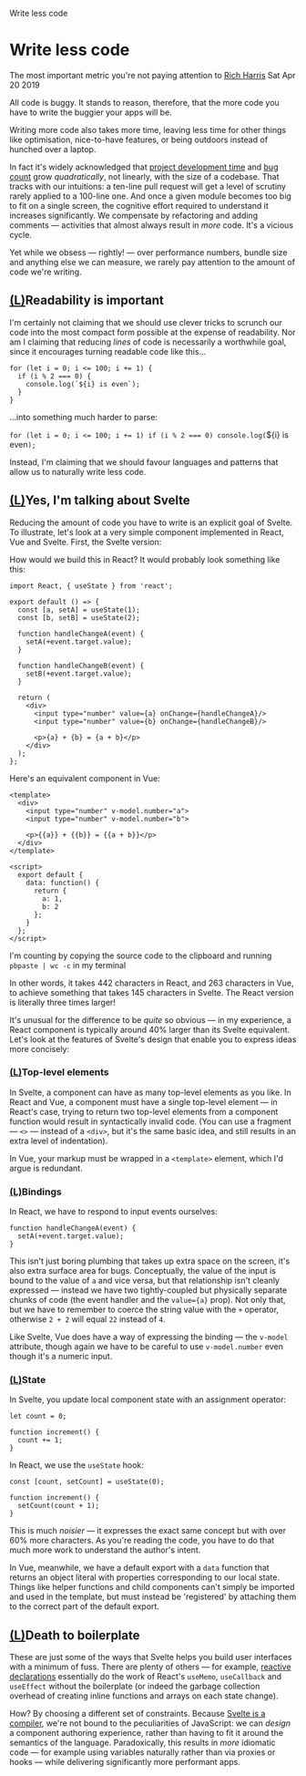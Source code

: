 Write less code

# Write less code

The most important metric you're not paying attention to
[Rich Harris](https://twitter.com/Rich_Harris)  Sat Apr 20 2019

All code is buggy. It stands to reason, therefore, that the more code you have to write the buggier your apps will be.

Writing more code also takes more time, leaving less time for other things like optimisation, nice-to-have features, or being outdoors instead of hunched over a laptop.

In fact it's widely acknowledged that [project development time](https://blog.codinghorror.com/diseconomies-of-scale-and-lines-of-code/) and [bug count](https://www.mayerdan.com/ruby/2012/11/11/bugs-per-line-of-code-ratio) grow *quadratically*, not linearly, with the size of a codebase. That tracks with our intuitions: a ten-line pull request will get a level of scrutiny rarely applied to a 100-line one. And once a given module becomes too big to fit on a single screen, the cognitive effort required to understand it increases significantly. We compensate by refactoring and adding comments — activities that almost always result in *more* code. It's a vicious cycle.

Yet while we obsess — rightly! — over performance numbers, bundle size and anything else we can measure, we rarely pay attention to the amount of code we're writing.

## [(L)](https://svelte.dev/blog/write-less-code#Readability_is_important)Readability is important

I'm certainly not claiming that we should use clever tricks to scrunch our code into the most compact form possible at the expense of readability. Nor am I claiming that reducing *lines* of code is necessarily a worthwhile goal, since it encourages turning readable code like this...

	for (let i = 0; i <= 100; i += 1) {
	  if (i % 2 === 0) {
	    console.log(`${i} is even`);
	  }
	}

...into something much harder to parse:

`for (let i = 0; i <= 100; i += 1) if (i % 2 === 0) console.log(`${i} is even`);`

Instead, I'm claiming that we should favour languages and patterns that allow us to naturally write less code.

## [(L)](https://svelte.dev/blog/write-less-code#Yes_I_m_talking_about_Svelte)Yes, I'm talking about Svelte

Reducing the amount of code you have to write is an explicit goal of Svelte. To illustrate, let's look at a very simple component implemented in React, Vue and Svelte. First, the Svelte version:

How would we build this in React? It would probably look something like this:

	import React, { useState } from 'react';

	export default () => {
	  const [a, setA] = useState(1);
	  const [b, setB] = useState(2);

	  function handleChangeA(event) {
	    setA(+event.target.value);
	  }

	  function handleChangeB(event) {
	    setB(+event.target.value);
	  }

	  return (
	    <div>
	      <input type="number" value={a} onChange={handleChangeA}/>
	      <input type="number" value={b} onChange={handleChangeB}/>

	      <p>{a} + {b} = {a + b}</p>
	    </div>
	  );
	};

Here's an equivalent component in Vue:

	<template>
	  <div>
	    <input type="number" v-model.number="a">
	    <input type="number" v-model.number="b">

	    <p>{{a}} + {{b}} = {{a + b}}</p>
	  </div>
	</template>

	<script>
	  export default {
	    data: function() {
	      return {
	        a: 1,
	        b: 2
	      };
	    }
	  };
	</script>

I'm counting by copying the source code to the clipboard and running `pbpaste | wc -c` in my terminal

In other words, it takes 442 characters in React, and 263 characters in Vue, to achieve something that takes 145 characters in Svelte. The React version is literally three times larger!

It's unusual for the difference to be *quite* so obvious — in my experience, a React component is typically around 40% larger than its Svelte equivalent. Let's look at the features of Svelte's design that enable you to express ideas more concisely:

### [(L)](https://svelte.dev/blog/write-less-code#Top-level_elements)Top-level elements

In Svelte, a component can have as many top-level elements as you like. In React and Vue, a component must have a single top-level element — in React's case, trying to return two top-level elements from a component function would result in syntactically invalid code. (You can use a fragment — `<>` — instead of a `<div>`, but it's the same basic idea, and still results in an extra level of indentation).

In Vue, your markup must be wrapped in a `<template>` element, which I'd argue is redundant.

### [(L)](https://svelte.dev/blog/write-less-code#Bindings)Bindings

In React, we have to respond to input events ourselves:

	function handleChangeA(event) {
	  setA(+event.target.value);
	}

This isn't just boring plumbing that takes up extra space on the screen, it's also extra surface area for bugs. Conceptually, the value of the input is bound to the value of `a` and vice versa, but that relationship isn't cleanly expressed — instead we have two tightly-coupled but physically separate chunks of code (the event handler and the `value={a}` prop). Not only that, but we have to remember to coerce the string value with the `+` operator, otherwise `2 + 2` will equal `22` instead of `4`.

Like Svelte, Vue does have a way of expressing the binding — the `v-model` attribute, though again we have to be careful to use `v-model.number` even though it's a numeric input.

### [(L)](https://svelte.dev/blog/write-less-code#State)State

In Svelte, you update local component state with an assignment operator:

	let count = 0;

	function increment() {
	  count += 1;
	}

In React, we use the `useState` hook:

	const [count, setCount] = useState(0);

	function increment() {
	  setCount(count + 1);
	}

This is much *noisier* — it expresses the exact same concept but with over 60% more characters. As you're reading the code, you have to do that much more work to understand the author's intent.

In Vue, meanwhile, we have a default export with a `data` function that returns an object literal with properties corresponding to our local state. Things like helper functions and child components can't simply be imported and used in the template, but must instead be 'registered' by attaching them to the correct part of the default export.

## [(L)](https://svelte.dev/blog/write-less-code#Death_to_boilerplate)Death to boilerplate

These are just some of the ways that Svelte helps you build user interfaces with a minimum of fuss. There are plenty of others — for example, [reactive declarations](https://svelte.dev/tutorial/reactive-declarations) essentially do the work of React's `useMemo`, `useCallback` and `useEffect` without the boilerplate (or indeed the garbage collection overhead of creating inline functions and arrays on each state change).

How? By choosing a different set of constraints. Because [Svelte is a compiler](https://svelte.dev/blog/frameworks-without-the-framework), we're not bound to the peculiarities of JavaScript: we can *design* a component authoring experience, rather than having to fit it around the semantics of the language. Paradoxically, this results in *more* idiomatic code — for example using variables naturally rather than via proxies or hooks — while delivering significantly more performant apps.